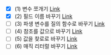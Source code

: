 - [x] (1) 변수 쪼개기 [Link](https://github.com/shinel94/Refactoring/blob/python/ch09/SplitVariable.ipynb)
- [x] (2) 필드 이름 바꾸기 [Link](https://github.com/shinel94/Refactoring/blob/python/ch09/RenameField.ipynb)
- [ ] (3) 파생 변수를 질의 함수로 바꾸기 [Link]()
- [ ] (4) 참조를 값으로 바꾸기 [Link]()
- [ ] (5) 값을 찾로로 바꾸기 [Link]()
- [ ] (6) 매직 리터럴 바꾸기 [Link]()
